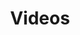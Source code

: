 ---
title: Videos
description: Public speaking & event videos, topics include; Dialogflow, Chatbots, Customer Care, Contact Centers, Machine Learning, Conversational AI, Diversity
nocomments: true
layout: videos
---